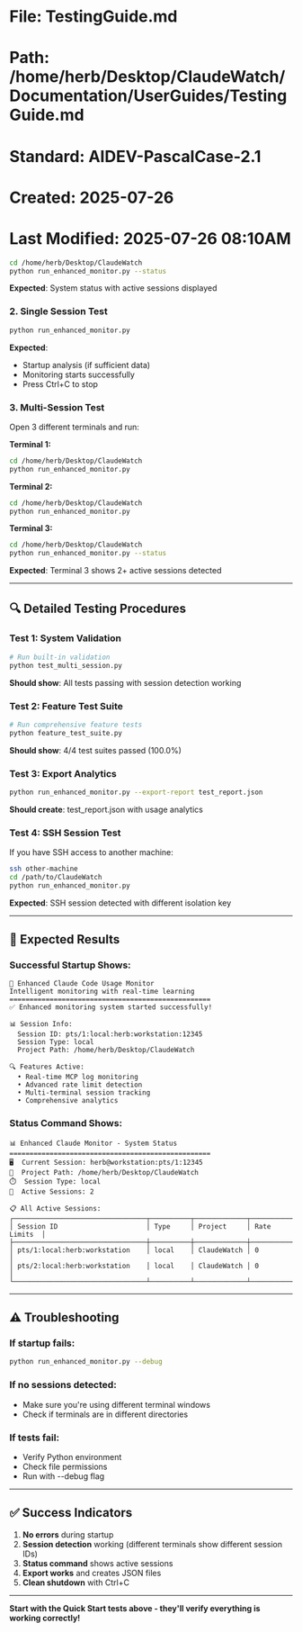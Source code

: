 # File: TestingGuide.md
# Path: /home/herb/Desktop/ClaudeWatch/Documentation/UserGuides/TestingGuide.md
# Standard: AIDEV-PascalCase-2.1
# Created: 2025-07-26
# Last Modified: 2025-07-26 08:10AM

```bash
cd /home/herb/Desktop/ClaudeWatch
python run_enhanced_monitor.py --status
```
**Expected**: System status with active sessions displayed

### **2. Single Session Test**
```bash
python run_enhanced_monitor.py
```
**Expected**: 
- Startup analysis (if sufficient data)
- Monitoring starts successfully
- Press Ctrl+C to stop

### **3. Multi-Session Test**
Open 3 different terminals and run:

**Terminal 1:**
```bash
cd /home/herb/Desktop/ClaudeWatch
python run_enhanced_monitor.py
```

**Terminal 2:**
```bash
cd /home/herb/Desktop/ClaudeWatch  
python run_enhanced_monitor.py
```

**Terminal 3:**
```bash
cd /home/herb/Desktop/ClaudeWatch
python run_enhanced_monitor.py --status
```

**Expected**: Terminal 3 shows 2+ active sessions detected

---

## 🔍 **Detailed Testing Procedures**

### **Test 1: System Validation**
```bash
# Run built-in validation
python test_multi_session.py
```
**Should show**: All tests passing with session detection working

### **Test 2: Feature Test Suite**
```bash
# Run comprehensive feature tests
python feature_test_suite.py
```
**Should show**: 4/4 test suites passed (100.0%)

### **Test 3: Export Analytics**
```bash
python run_enhanced_monitor.py --export-report test_report.json
```
**Should create**: test_report.json with usage analytics

### **Test 4: SSH Session Test**
If you have SSH access to another machine:
```bash
ssh other-machine
cd /path/to/ClaudeWatch
python run_enhanced_monitor.py
```
**Expected**: SSH session detected with different isolation key

---

## 🎯 **Expected Results**

### **Successful Startup Shows:**
```
🚀 Enhanced Claude Code Usage Monitor
Intelligent monitoring with real-time learning
==================================================
✅ Enhanced monitoring system started successfully!

📊 Session Info:
  Session ID: pts/1:local:herb:workstation:12345
  Session Type: local
  Project Path: /home/herb/Desktop/ClaudeWatch
  
🔍 Features Active:
  • Real-time MCP log monitoring  
  • Advanced rate limit detection
  • Multi-terminal session tracking
  • Comprehensive analytics
```

### **Status Command Shows:**
```
📊 Enhanced Claude Monitor - System Status
==================================================
🖥️  Current Session: herb@workstation:pts/1:12345
📁  Project Path: /home/herb/Desktop/ClaudeWatch
⏱️  Session Type: local
🔄  Active Sessions: 2

📋 All Active Sessions:
┌─────────────────────────────────┬──────────┬─────────────┬──────────────┐
│ Session ID                      │ Type     │ Project     │ Rate Limits  │
├─────────────────────────────────┼──────────┼─────────────┼──────────────┤
│ pts/1:local:herb:workstation    │ local    │ ClaudeWatch │ 0            │
│ pts/2:local:herb:workstation    │ local    │ ClaudeWatch │ 0            │
└─────────────────────────────────┴──────────┴─────────────┴──────────────┘
```

---

## ⚠️ **Troubleshooting**

### **If startup fails:**
```bash
python run_enhanced_monitor.py --debug
```

### **If no sessions detected:**
- Make sure you're using different terminal windows
- Check if terminals are in different directories

### **If tests fail:**
- Verify Python environment
- Check file permissions
- Run with --debug flag

---

## ✅ **Success Indicators**

1. **No errors** during startup
2. **Session detection** working (different terminals show different session IDs)
3. **Status command** shows active sessions
4. **Export works** and creates JSON files
5. **Clean shutdown** with Ctrl+C

---

**Start with the Quick Start tests above - they'll verify everything is working correctly!**